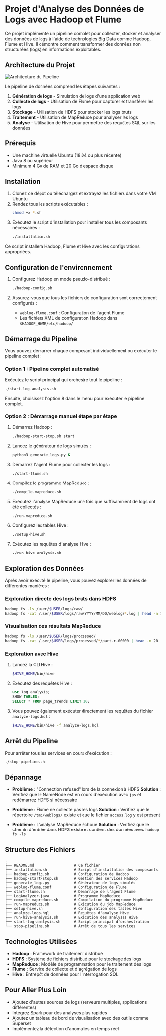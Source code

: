 # Projet d'Analyse des Données de Logs avec Hadoop et Flume

Ce projet implémente un pipeline complet pour collecter, stocker et analyser des données de logs à l'aide de technologies Big Data comme Hadoop, Flume et Hive. Il démontre comment transformer des données non structurées (logs) en informations exploitables.

## Architecture du Projet

![Architecture du Pipeline](https://i.imgur.com/z7W5rH6.png)

Le pipeline de données comprend les étapes suivantes :
1. **Génération de logs** - Simulation de logs d'une application web
2. **Collecte de logs** - Utilisation de Flume pour capturer et transférer les logs
3. **Stockage** - Utilisation de HDFS pour stocker les logs bruts
4. **Traitement** - Utilisation de MapReduce pour analyser les logs
5. **Analyse** - Utilisation de Hive pour permettre des requêtes SQL sur les données

## Prérequis

- Une machine virtuelle Ubuntu (18.04 ou plus récente)
- Java 8 ou supérieur
- Minimum 4 Go de RAM et 20 Go d'espace disque

## Installation

1. Clonez ce dépôt ou téléchargez et extrayez les fichiers dans votre VM Ubuntu
2. Rendez tous les scripts exécutables :
   ```bash
   chmod +x *.sh
   ```
3. Exécutez le script d'installation pour installer tous les composants nécessaires :
   ```bash
   ./installation.sh
   ```

Ce script installera Hadoop, Flume et Hive avec les configurations appropriées.

## Configuration de l'environnement

1. Configurez Hadoop en mode pseudo-distribué :
   ```bash
   ./hadoop-config.sh
   ```

2. Assurez-vous que tous les fichiers de configuration sont correctement configurés :
   - `weblog-flume.conf` : Configuration de l'agent Flume
   - Les fichiers XML de configuration Hadoop dans `$HADOOP_HOME/etc/hadoop/`

## Démarrage du Pipeline

Vous pouvez démarrer chaque composant individuellement ou exécuter le pipeline complet :

### Option 1 : Pipeline complet automatisé

Exécutez le script principal qui orchestre tout le pipeline :
```bash
./start-log-analysis.sh
```

Ensuite, choisissez l'option 8 dans le menu pour exécuter le pipeline complet.

### Option 2 : Démarrage manuel étape par étape

1. Démarrez Hadoop :
   ```bash
   ./hadoop-start-stop.sh start
   ```

2. Lancez le générateur de logs simulés :
   ```bash
   python3 generate_logs.py &
   ```

3. Démarrez l'agent Flume pour collecter les logs :
   ```bash
   ./start-flume.sh
   ```

4. Compilez le programme MapReduce :
   ```bash
   ./compile-mapreduce.sh
   ```

5. Exécutez l'analyse MapReduce une fois que suffisamment de logs ont été collectés :
   ```bash
   ./run-mapreduce.sh
   ```

6. Configurez les tables Hive :
   ```bash
   ./setup-hive.sh
   ```

7. Exécutez les requêtes d'analyse Hive :
   ```bash
   ./run-hive-analysis.sh
   ```

## Exploration des Données

Après avoir exécuté le pipeline, vous pouvez explorer les données de différentes manières :

### Exploration directe des logs bruts dans HDFS
```bash
hadoop fs -ls /user/$USER/logs/raw/
hadoop fs -cat /user/$USER/logs/raw/YYYY/MM/DD/weblogs*.log | head -n 10
```

### Visualisation des résultats MapReduce
```bash
hadoop fs -ls /user/$USER/logs/processed/
hadoop fs -cat /user/$USER/logs/processed/*/part-r-00000 | head -n 20
```

### Exploration avec Hive
1. Lancez la CLI Hive :
   ```bash
   $HIVE_HOME/bin/hive
   ```

2. Exécutez des requêtes Hive :
   ```sql
   USE log_analysis;
   SHOW TABLES;
   SELECT * FROM page_trends LIMIT 10;
   ```

3. Vous pouvez également exécuter directement les requêtes du fichier `analyze-logs.hql` :
   ```bash
   $HIVE_HOME/bin/hive -f analyze-logs.hql
   ```

## Arrêt du Pipeline

Pour arrêter tous les services en cours d'exécution :
```bash
./stop-pipeline.sh
```

## Dépannage

- **Problème** : "Connection refused" lors de la connexion à HDFS
  **Solution** : Vérifiez que le NameNode est en cours d'exécution avec `jps` et redémarrez HDFS si nécessaire

- **Problème** : Flume ne collecte pas les logs
  **Solution** : Vérifiez que le répertoire `/tmp/weblogs/` existe et que le fichier `access.log` y est présent

- **Problème** : L'analyse MapReduce échoue
  **Solution** : Vérifiez que le chemin d'entrée dans HDFS existe et contient des données avec `hadoop fs -ls`

## Structure des Fichiers

```
.
├── README.md                  # Ce fichier
├── installation.sh            # Script d'installation des composants
├── hadoop-config.sh           # Configuration de Hadoop
├── hadoop-start-stop.sh       # Gestion des services Hadoop
├── generate_logs.py           # Générateur de logs simulés
├── weblog-flume.conf          # Configuration de Flume
├── start-flume.sh             # Démarrage de l'agent Flume
├── LogAnalyzer.java           # Programme MapReduce
├── compile-mapreduce.sh       # Compilation du programme MapReduce
├── run-mapreduce.sh           # Exécution du job MapReduce
├── setup-hive.sh              # Configuration des tables Hive
├── analyze-logs.hql           # Requêtes d'analyse Hive
├── run-hive-analysis.sh       # Exécution des analyses Hive
├── start-log-analysis.sh      # Script principal d'orchestration
└── stop-pipeline.sh           # Arrêt de tous les services
```

## Technologies Utilisées

- **Hadoop** : Framework de traitement distribué
- **HDFS** : Système de fichiers distribué pour le stockage des logs
- **MapReduce** : Modèle de programmation pour le traitement des logs
- **Flume** : Service de collecte et d'agrégation de logs
- **Hive** : Entrepôt de données pour l'interrogation SQL

## Pour Aller Plus Loin

- Ajoutez d'autres sources de logs (serveurs multiples, applications différentes)
- Intégrez Spark pour des analyses plus rapides
- Ajoutez un tableau de bord de visualisation avec des outils comme Superset
- Implémentez la détection d'anomalies en temps réel

